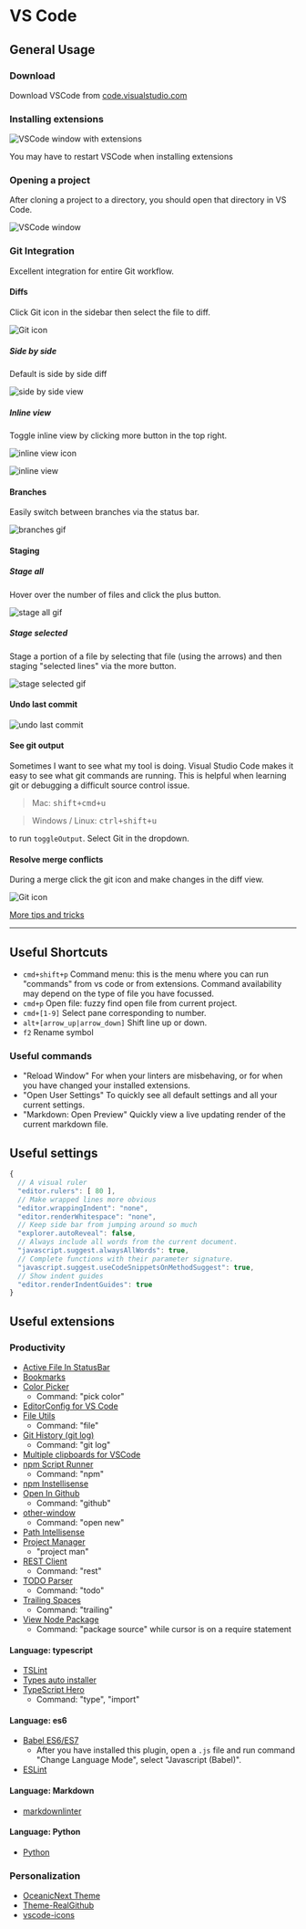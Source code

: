 # VS Code

## General Usage

### Download

Download VSCode from [code.visualstudio.com](https://code.visualstudio.com/)

### Installing extensions

![VSCode window with extensions](http://i.imgur.com/9ViTwtb.png)

You may have to restart VSCode when installing extensions

### Opening a project

After cloning a project to a directory, you should open that directory in VS Code.

![VSCode window](http://i.imgur.com/kfXrGyp.png)

### Git Integration

Excellent integration for entire Git workflow.

#### Diffs

Click Git icon in the sidebar then select the file to diff.

![Git icon](https://raw.githubusercontent.com/Microsoft/vscode-tips-and-tricks/b5aa1252019f06e38903d47fabc43552fe8c6f93/media/git_icon.png)

##### Side by side

Default is side by side diff

![side by side view](https://raw.githubusercontent.com/Microsoft/vscode-tips-and-tricks/master/media/git_side_by_side.png)

##### Inline view

Toggle inline view by clicking more button in the top right.

![inline view icon](https://raw.githubusercontent.com/Microsoft/vscode-tips-and-tricks/master/media/more_button.png)

![inline view](https://raw.githubusercontent.com/Microsoft/vscode-tips-and-tricks/master/media/git_inline.png)

#### Branches

Easily switch between branches via the status bar.

![branches gif](https://raw.githubusercontent.com/Microsoft/vscode-tips-and-tricks/master/media/switch_branches.gif)

#### Staging

##### Stage all

Hover over the number of files and click the plus button.

![stage all gif](https://raw.githubusercontent.com/Microsoft/vscode-tips-and-tricks/master/media/git_stage_all.gif)

##### Stage selected

Stage a portion of a file by selecting that file (using the arrows) and then staging "selected lines" via the more button.

![stage selected gif](https://raw.githubusercontent.com/Microsoft/vscode-tips-and-tricks/master/media/git_stage_selected.gif)

#### Undo last commit

![undo last commit](https://raw.githubusercontent.com/Microsoft/vscode-tips-and-tricks/master/media/undo_last_commit.gif)

#### See git output

Sometimes I want to see what my tool is doing. Visual Studio Code makes it easy to see what git commands are running. This is helpful when learning git or debugging a difficult source control issue.

> Mac: <kbd>shift+cmd+u</kbd>

> Windows / Linux: <kbd>ctrl+shift+u</kbd>

to run `toggleOutput`. Select Git in the dropdown.

#### Resolve merge conflicts

During a merge click the git icon and make changes in the diff view.

![Git icon](https://raw.githubusercontent.com/Microsoft/vscode-tips-and-tricks/b5aa1252019f06e38903d47fabc43552fe8c6f93/media/git_icon.png)

[More tips and tricks](https://github.com/Microsoft/vscode-tips-and-tricks#git-integration)

---

## Useful Shortcuts

- `cmd+shift+p` Command menu: this is the menu where you can run "commands" from vs code or from extensions.  Command availability may depend on the type of file you have focussed.
- `cmd+p` Open file: fuzzy find open file from current project.
- `cmd+[1-9]` Select pane corresponding to number.
- `alt+[arrow_up|arrow_down]` Shift line up or down.
- `f2` Rename symbol

### Useful commands

- "Reload Window" For when your linters are misbehaving, or for when you have changed your installed extensions.
- "Open User Settings" To quickly see all default settings and all your current settings.
- "Markdown: Open Preview" Quickly view a live updating render of the current markdown file.

## Useful settings

```js
{
  // A visual ruler
  "editor.rulers": [ 80 ],
  // Make wrapped lines more obvious
  "editor.wrappingIndent": "none",
  "editor.renderWhitespace": "none",
  // Keep side bar from jumping around so much
  "explorer.autoReveal": false,
  // Always include all words from the current document.
  "javascript.suggest.alwaysAllWords": true,
  // Complete functions with their parameter signature.
  "javascript.suggest.useCodeSnippetsOnMethodSuggest": true,
  // Show indent guides
  "editor.renderIndentGuides": true
}
```

## Useful extensions

### Productivity

- [Active File In StatusBar](https://marketplace.visualstudio.com/items?itemName=RoscoP.ActiveFileInStatusBar)
- [Bookmarks](https://marketplace.visualstudio.com/items?itemName=alefragnani.Bookmarks)
- [Color Picker](https://marketplace.visualstudio.com/items?itemName=anseki.vscode-color)
  - Command: "pick color"
- [EditorConfig for VS Code](https://marketplace.visualstudio.com/items?itemName=EditorConfig.EditorConfig)
- [File Utils](https://marketplace.visualstudio.com/items?itemName=sleistner.vscode-fileutils)
  - Command: "file"
- [Git History (git log)](https://marketplace.visualstudio.com/items?itemName=donjayamanne.githistory)
  - Command: "git log"
- [Multiple clipboards for VSCode](https://marketplace.visualstudio.com/items?itemName=slevesque.vscode-multiclip)
- [npm Script Runner](https://marketplace.visualstudio.com/items?itemName=eg2.vscode-npm-script)
  - Command: "npm"
- [npm Instellisense](https://marketplace.visualstudio.com/items?itemName=christian-kohler.npm-intellisense)
- [Open In Github](https://marketplace.visualstudio.com/items?itemName=sysoev.vscode-open-in-github)
  - Command: "github"
- [other-window](https://marketplace.visualstudio.com/items?itemName=rrudi.other-window)
  - Command: "open new"
- [Path Intellisense](https://marketplace.visualstudio.com/items?itemName=christian-kohler.path-intellisense)
- [Project Manager](https://marketplace.visualstudio.com/items?itemName=alefragnani.project-manager)
  - "project man"
- [REST Client](https://marketplace.visualstudio.com/items?itemName=humao.rest-client)
  - Command: "rest"
- [TODO Parser](https://marketplace.visualstudio.com/items?itemName=minhthai.vscode-todo-parser)
  - Command: "todo"
- [Trailing Spaces](https://marketplace.visualstudio.com/items?itemName=shardulm94.trailing-spaces)
  - Command: "trailing"
- [View Node Package](https://marketplace.visualstudio.com/items?itemName=dkundel.vscode-npm-source)
  - Command: "package source" while cursor is on a require statement

#### Language: typescript

- [TSLint](https://marketplace.visualstudio.com/items?itemName=eg2.tslint)
- [Types auto installer](https://marketplace.visualstudio.com/items?itemName=jvitor83.types-autoinstaller)
- [TypeScript Hero](https://marketplace.visualstudio.com/items?itemName=rbbit.typescript-hero)
  - Command: "type", "import"

#### Language: es6

- [Babel ES6/ES7](https://marketplace.visualstudio.com/items?itemName=dzannotti.vscode-babel-coloring)
  - After you have installed this plugin, open a `.js` file and run command "Change Language Mode", select "Javascript (Babel)".
- [ESLint](https://marketplace.visualstudio.com/items?itemName=dbaeumer.vscode-eslint)

#### Language: Markdown

- [markdownlinter](https://marketplace.visualstudio.com/items?itemName=DavidAnson.vscode-markdownlint)

#### Language: Python

- [Python](https://marketplace.visualstudio.com/items?itemName=donjayamanne.python)

### Personalization

- [OceanicNext Theme](https://marketplace.visualstudio.com/items?itemName=gerane.Theme-OceanicNext)
- [Theme-RealGithub](https://marketplace.visualstudio.com/items?itemName=NoHomey.theme-realgithub)
- [vscode-icons](https://marketplace.visualstudio.com/items?itemName=robertohuertasm.vscode-icons)
